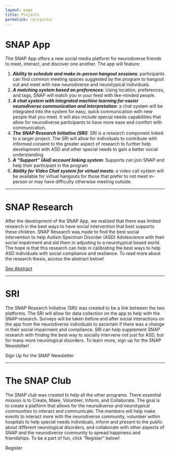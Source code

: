 ```yaml
---
layout: page
title: Projects
permalink: /projects/
---
```

# SNAP App
The SNAP App offers a new social media platform for neurodiverse friends to meet, interact, and discover one another. The app will feature:
1. ***Ability to schedule and make in-person hangout sessions***: participants can find common meeting spaces suggested by the program to hangout out and meet with new neurodiverse and neurotypical individuals.
2.	***A matching system based on preferences***: Using location, preferences, and tags, SNAP will match you in your feed with like-minded people.
3.	***A chat system with integrated machine learning for easier neurodiverse communication and interpretation***: a chat system will be integrated into the system for easy, quick communication with new people that you meet. It will also include special needs capabilities that allow for neurodiverse participants to have more ease and comfort with communication.
4.	***The SNAP Research Initiative (SRI)***: SRI is a research component linked to a larger project. The SRI will allow for individuals to contribute with informed consent to the greater aspect of research to further help development with ASD and other special needs to gain a better social understanding.
5.	***A “Support” (Aid) account linking system***: Supports can join SNAP and help their participant in the program
6.	***Ability for Video Chat system for virtual meets***: a video call system will be available for virtual hangouts for those that prefer to not meet in-person or may have difficulty otherwise meeting outside.

---

# SNAP Research
After the development of the SNAP App, we realized that there was limited research in the best ways to have social intervention that best supports these children. SNAP Research was made to find the best social intervention to help Autism Spectrum Disorder (ASD) Adolescence with their social impairment and aid them in adjusting to a neurotypical based world. The hope is that this research can help in calibrating the best ways to help ASD individuals with social compliance and resilience. To read more about the research thesis, access the abstract below!
<div class="text-center">
    <a class="btn btn-primary" href="{{site.baseurl}}/assets/abstract.pdf">See Abstract</a>
</div>

---

# SRI
The SNAP Research Initiative (SRI) was created to be a link between the two platforms. The SRI will allow for data collection on the app to help with the SNAP research. Surveys will be taken before and after social interactions on the app from the neurodiverse individuals to ascertain if there was a change in their social impairment and compliance. SRI can help supplement SNAP research with finding the best way to socially intervene not just for ASD, but for many more neurological disorders. To learn more, sign up for the SNAP Newsletter!
<div class="text-center">
    <a class="btn btn-primary disabled">Sign Up for the SNAP Newsletter</a>
</div>

---

# The SNAP Club
The SNAP club was created to help all the other programs. There essential mission is to Create, Make, Volunteer, Inform, and Collaborate. The goal is to create a platform that allows for the neurodiverse and neurotypical communities to interact and communicate. The members will help make events to interact more with the neurodiverse community, volunteer within hospitals to help special needs individuals, inform and present to the public about different neurological disorders, and collaborate with other aspects of SNAP and the neurodiverse community to spread happiness and friendships. To be a part of fun, click “Register” below!
<div class="text-center">
    <a class="btn btn-primary disabled">Register</a>
</div>